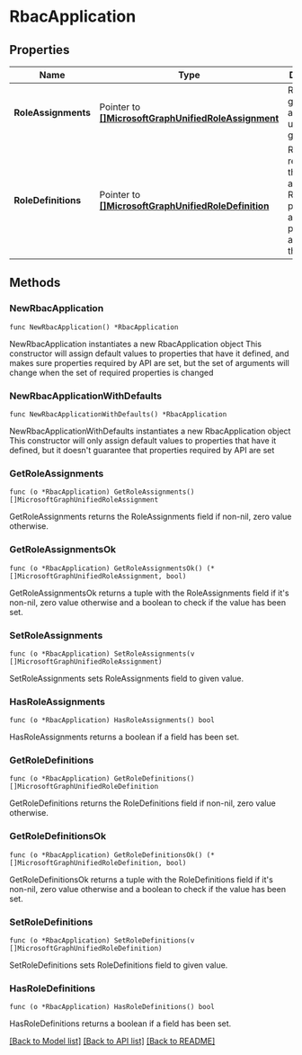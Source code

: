 # RbacApplication

## Properties

Name | Type | Description | Notes
------------ | ------------- | ------------- | -------------
**RoleAssignments** | Pointer to [**[]MicrosoftGraphUnifiedRoleAssignment**](MicrosoftGraphUnifiedRoleAssignment.md) | Resource to grant access to users or groups. | [optional] 
**RoleDefinitions** | Pointer to [**[]MicrosoftGraphUnifiedRoleDefinition**](MicrosoftGraphUnifiedRoleDefinition.md) | Resource representing the roles allowed by RBAC providers and the permissions assigned to the roles. | [optional] 

## Methods

### NewRbacApplication

`func NewRbacApplication() *RbacApplication`

NewRbacApplication instantiates a new RbacApplication object
This constructor will assign default values to properties that have it defined,
and makes sure properties required by API are set, but the set of arguments
will change when the set of required properties is changed

### NewRbacApplicationWithDefaults

`func NewRbacApplicationWithDefaults() *RbacApplication`

NewRbacApplicationWithDefaults instantiates a new RbacApplication object
This constructor will only assign default values to properties that have it defined,
but it doesn't guarantee that properties required by API are set

### GetRoleAssignments

`func (o *RbacApplication) GetRoleAssignments() []MicrosoftGraphUnifiedRoleAssignment`

GetRoleAssignments returns the RoleAssignments field if non-nil, zero value otherwise.

### GetRoleAssignmentsOk

`func (o *RbacApplication) GetRoleAssignmentsOk() (*[]MicrosoftGraphUnifiedRoleAssignment, bool)`

GetRoleAssignmentsOk returns a tuple with the RoleAssignments field if it's non-nil, zero value otherwise
and a boolean to check if the value has been set.

### SetRoleAssignments

`func (o *RbacApplication) SetRoleAssignments(v []MicrosoftGraphUnifiedRoleAssignment)`

SetRoleAssignments sets RoleAssignments field to given value.

### HasRoleAssignments

`func (o *RbacApplication) HasRoleAssignments() bool`

HasRoleAssignments returns a boolean if a field has been set.

### GetRoleDefinitions

`func (o *RbacApplication) GetRoleDefinitions() []MicrosoftGraphUnifiedRoleDefinition`

GetRoleDefinitions returns the RoleDefinitions field if non-nil, zero value otherwise.

### GetRoleDefinitionsOk

`func (o *RbacApplication) GetRoleDefinitionsOk() (*[]MicrosoftGraphUnifiedRoleDefinition, bool)`

GetRoleDefinitionsOk returns a tuple with the RoleDefinitions field if it's non-nil, zero value otherwise
and a boolean to check if the value has been set.

### SetRoleDefinitions

`func (o *RbacApplication) SetRoleDefinitions(v []MicrosoftGraphUnifiedRoleDefinition)`

SetRoleDefinitions sets RoleDefinitions field to given value.

### HasRoleDefinitions

`func (o *RbacApplication) HasRoleDefinitions() bool`

HasRoleDefinitions returns a boolean if a field has been set.


[[Back to Model list]](../README.md#documentation-for-models) [[Back to API list]](../README.md#documentation-for-api-endpoints) [[Back to README]](../README.md)


